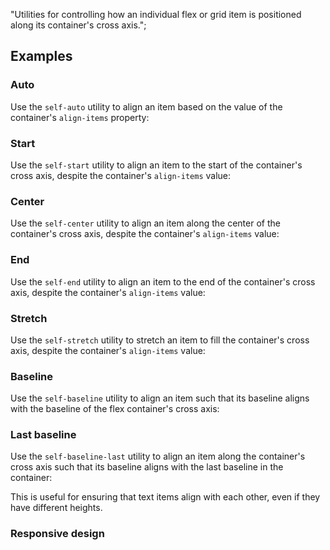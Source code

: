 "Utilities for controlling how an individual flex or grid item is positioned along its container's cross axis.";

## Examples

### Auto

Use the `self-auto` utility to align an item based on the value of the container's `align-items` property:

### Start

Use the `self-start` utility to align an item to the start of the container's cross axis, despite the container's `align-items` value:

### Center

Use the `self-center` utility to align an item along the center of the container's cross axis, despite the container's `align-items` value:

### End

Use the `self-end` utility to align an item to the end of the container's cross axis, despite the container's `align-items` value:

### Stretch

Use the `self-stretch` utility to stretch an item to fill the container's cross axis, despite the container's `align-items` value:

### Baseline

Use the `self-baseline` utility to align an item such that its baseline aligns with the baseline of the flex container's cross axis:

### Last baseline

Use the `self-baseline-last` utility to align an item along the container's cross axis such that its baseline aligns with the last baseline in the container:

This is useful for ensuring that text items align with each other, even if they have different heights.

### Responsive design